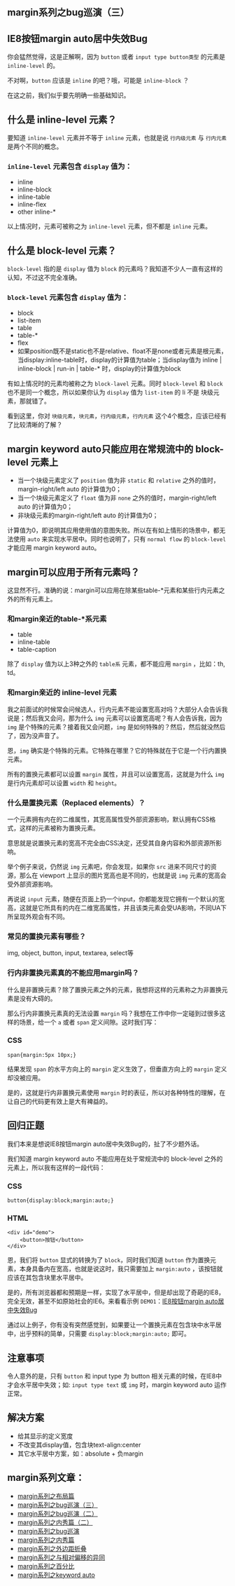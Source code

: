 ## margin系列之bug巡演（三）

## IE8按钮margin auto居中失效Bug

你会猛然觉得，这是正解啊，因为 `button` 或者 `input type button类型` 的元素是 `inline-level` 的。

不对啊，`button` 应该是 `inline` 的吧？哦，可能是 `inline-block` ？

在这之前，我们似乎要先明确一些基础知识。

## 什么是 inline-level 元素？

<!--more-->

要知道 `inline-level` 元素并不等于 `inline` 元素，也就是说 `行内级元素` 与 `行内元素` 是两个不同的概念。

### `inline-level` 元素包含 `display` 值为：

* inline
* inline-block
* inline-table
* inline-flex
* other inline-*

以上情况时，元素可被称之为 `inline-level` 元素，但不都是 `inline` 元素。

## 什么是 block-level 元素？

`block-level` 指的是 `display` 值为 `block` 的元素吗？我知道不少人一直有这样的认知，不过这不完全准确。

### `block-level` 元素包含 `display` 值为：

* block
* list-item
* table
* table-*
* flex
* 如果position既不是static也不是relative、float不是none或者元素是根元素，当display:inline-table时，display的计算值为table；当display值为 inline | inline-block | run-in | table-* 时，display的计算值为block

有如上情况时的元素均被称之为 `block-lavel` 元素。同时 `block-level` 和 `block` 也不是同一个概念，所以如果你认为 `display` 值为 `list-item` 的 li 不是 块级元素，那就错了。

看到这里，你对 `块级元素`，`块元素`，`行内级元素`，`行内元素` 这个4个概念，应该已经有了比较清晰的了解？

## margin keyword auto只能应用在常规流中的 block-level 元素上

* 当一个块级元素定义了 `position` 值为非 `static` 和 `relative` 之外的值时，margin-right/left auto 的计算值为0；
* 当一个块级元素定义了 `float` 值为非 `none` 之外的值时，margin-right/left auto 的计算值为0；
* 非块级元素的margin-right/left auto 的计算值为0；

计算值为0，即说明其应用使用值的意图失败。所以在有如上情形的场景中，都无法使用 `auto` 来实现水平居中。同时也说明了，只有 `normal flow` 的 `block-level` 才能应用 margin keyword auto。

## margin可以应用于所有元素吗？

这显然不行。准确的说：margin可以应用在除某些table-*元素和某些行内元素之外的所有元素上。

### 和margin亲近的table-*系元素

* table
* inline-table
* table-caption

除了 `display` 值为以上3种之外的 `table系` 元素，都不能应用 `margin` ，比如：th, td。

### 和margin亲近的 inline-level 元素

我之前面试的时候常会问候选人，行内元素不能设置宽高对吗？大部分人会告诉我说是；然后我又会问，那为什么 `img` 元素可以设置宽高呢？有人会告诉我，因为 `img` 是个特殊的元素？接着我又会问题，`img` 是如何特殊的？然后，然后就没然后了，因为没声音了。

恩，`img` 确实是个特殊的元素。它特殊在哪里？它的特殊就在于它是一个行内置换元素。

所有的置换元素都可以设置 `margin` 属性，并且可以设置宽高，这就是为什么 `img` 是行内元素却可以设置 `width` 和 `height`。

### 什么是置换元素（Replaced elements）？

一个元素拥有内在的二维属性，其宽高属性受外部资源影响，默认拥有CSS格式，这样的元素被称为置换元素。

意思就是说置换元素的宽高不完全由CSS决定，还受其自身内容和外部资源所影响。

举个例子来说，仍然说 `img` 元素吧，你会发现，如果你 `src` 进来不同尺寸的资源，那么在 viewport 上显示的图片宽高也是不同的，也就是说 `img` 元素的宽高会受外部资源影响。

再说说 `input` 元素，随便在页面上扔一个input，你都能发现它拥有一个默认的宽高，这就是它所具有的内在二维宽高属性，并且该类元素会受UA影响，不同UA下所呈现外观会有不同。

### 常见的置换元素有哪些？

img, object, button, input, textarea, select等

### 行内非置换元素真的不能应用margin吗？

什么是非置换元素？除了置换元素之外的元素，我想将这样的元素称之为非置换元素是没有大碍的。

那么行内非置换元素真的无法设置 `margin` 吗？我想在工作中你一定碰到过很多这样的场景，给一个 `a` 或者 `span` 定义间隙。这时我们写：

### CSS

    span{margin:5px 10px;}

结果发现 `span` 的水平方向上的 `margin` 定义生效了，但垂直方向上的 `margin` 定义却没被应用。

是的，这就是行内非置换元素使用 `margin` 时的表征，所以对各种特性的理解，在让自己的代码更有效上是大有裨益的。

## 回归正题

我们本来是想说IE8按钮margin auto居中失效Bug的，扯了不少题外话。

我们知道 margin keyword auto 不能应用在处于常规流中的 block-level 之外的元素上，所以我有这样的一段代码：

### CSS

    button{display:block;margin:auto;}

### HTML
    <div id="demo">
        <button>按钮</button>
    </div>

恩，我们将 `button` 显式的转换为了 `block`，同时我们知道 `button` 作为置换元素，本身具备内在宽高，也就是说这时，我只需要加上 `margin:auto` ，该按钮就应该在其包含块里水平居中。

是的，所有浏览器都和预期是一样，实现了水平居中，但是却出现了奇葩的IE8，完全无效，甚至不如原始社会的IE6。来看看示例 `DEMO1`：[IE8按钮margin auto居中失效Bug](http://demo.doyoe.com/css/margin/bug/button-auto-margin-bug.html)

通过以上例子，你有没有突然感觉到，如果要让一个置换元素在包含块中水平居中，出乎预料的简单，只需要 `display:block;margin:auto;` 即可。

## 注意事项

令人意外的是，只有 `button` 和 input type 为 button 相关元素的时候，在IE8中才会水平居中失效；如: `input type text` 或 `img` 时，margin keyword auto 运作正常。

## 解决方案

* 给其显示的定义宽度
* 不改变其display值，包含块text-align:center
* 其它水平居中方案，如：absolute + 负margin


## margin系列文章：

* [margin系列之布局篇](http://blog.doyoe.com/~posts/css/2013-12-31-margin%E7%B3%BB%E5%88%97%E4%B9%8B%E5%B8%83%E5%B1%80%E7%AF%87.md)
* [margin系列之bug巡演（三）](http://blog.doyoe.com/~posts/css/2013-12-20-margin%E7%B3%BB%E5%88%97%E4%B9%8Bbug%E5%B7%A1%E6%BC%94%EF%BC%88%E4%B8%89%EF%BC%89.md)
* [margin系列之bug巡演（二）](http://blog.doyoe.com/~posts/css/2013-12-17-margin%E7%B3%BB%E5%88%97%E4%B9%8Bbug%E5%B7%A1%E6%BC%94%EF%BC%88%E4%BA%8C%EF%BC%89.md)
* [margin系列之内秀篇（二）](http://blog.doyoe.com/~posts/css/2013-12-14-margin%E7%B3%BB%E5%88%97%E4%B9%8B%E5%86%85%E7%A7%80%E7%AF%87%EF%BC%88%E4%BA%8C%EF%BC%89.md)
* [margin系列之bug巡演](http://blog.doyoe.com/~posts/css/2013-12-10-margin%E7%B3%BB%E5%88%97%E4%B9%8Bbug%E5%B7%A1%E6%BC%94.md)
* [margin系列之内秀篇](http://blog.doyoe.com/~posts/css/2013-12-06-margin%E7%B3%BB%E5%88%97%E4%B9%8B%E5%86%85%E7%A7%80%E7%AF%87.md)
* [margin系列之外边距折叠](http://blog.doyoe.com/~posts/css/2013-12-04-margin%E7%B3%BB%E5%88%97%E4%B9%8B%E5%A4%96%E8%BE%B9%E8%B7%9D%E6%8A%98%E5%8F%A0.md)
* [margin系列之与相对偏移的异同](http://blog.doyoe.com/~posts/css/2013-12-02-margin%E7%B3%BB%E5%88%97%E4%B9%8B%E4%B8%8E%E7%9B%B8%E5%AF%B9%E5%81%8F%E7%A7%BB%E7%9A%84%E5%BC%82%E5%90%8C.md)
* [margin系列之百分比](http://blog.doyoe.com/~posts/css/2013-11-30-margin%E7%B3%BB%E5%88%97%E4%B9%8B%E7%99%BE%E5%88%86%E6%AF%94.md)
* [margin系列之keyword auto](http://blog.doyoe.com/~posts/css/2013-11-29-margin%E7%B3%BB%E5%88%97%E4%B9%8Bkeyword%20auto.md)